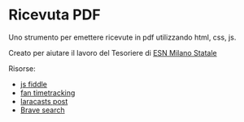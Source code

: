 # Ricevuta PDF

Uno strumento per emettere ricevute in pdf utilizzando html, css, js.

Creato per aiutare il lavoro del Tesoriere di [ESN Milano Statale](milanostatale.esn.it)

Risorse:

* [js fiddle](https://jsfiddle.net/destan/e9gjwodL/)
* [fan timetracking](http://www.fanuriotimetracking.com/files/releases/3.3.2/help/html/template-guide-html.html)
* [laracasts post](https://laracasts.com/discuss/channels/general-discussion/a4-page-generator-with-fixed-header-and-footer-from-html)
* [Brave search](https://search.brave.com/search?q=html+fixed+layout+A4)